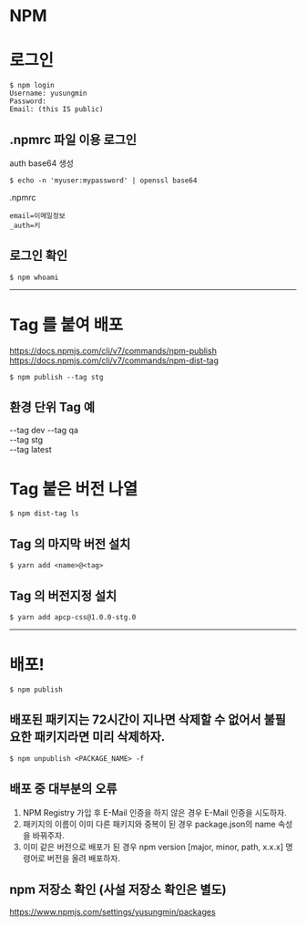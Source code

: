 # NPM

# 로그인
```
$ npm login
Username: yusungmin
Password:
Email: (this IS public) 
```


## .npmrc 파일 이용 로그인
auth base64 생성  
```
$ echo -n 'myuser:mypassword' | openssl base64
```

.npmrc
```
email=이메일정보
_auth=키
```


## 로그인 확인
```
$ npm whoami
```

-----

# Tag 를 붙여 배포
https://docs.npmjs.com/cli/v7/commands/npm-publish  
https://docs.npmjs.com/cli/v7/commands/npm-dist-tag  
```
$ npm publish --tag stg
```


## 환경 단위 Tag 예    
--tag dev 
--tag qa   
--tag stg  
--tag latest  


# Tag 붙은 버전 나열
```
$ npm dist-tag ls
```


## Tag 의 마지막 버전 설치  
```
$ yarn add <name>@<tag>
```


## Tag 의 버전지정 설치
 ```
$ yarn add apcp-css@1.0.0-stg.0
```


-----


# 배포!
```
$ npm publish
```


## 배포된 패키지는 72시간이 지나면 삭제할 수 없어서 불필요한 패키지라면 미리 삭제하자.
```
$ npm unpublish <PACKAGE_NAME> -f
```


## 배포 중 대부분의 오류
1. NPM Registry 가입 후 E-Mail 인증을 하지 않은 경우
E-Mail 인증을 시도하자.
2. 패키지의 이름이 이미 다른 패키지와 중복이 된 경우
package.json의 name 속성을 바꿔주자.
3. 이미 같은 버전으로 배포가 된 경우
npm version [major, minor, path, x.x.x] 명령어로 버전을 올려 배포하자.


## npm 저장소 확인 (사설 저장소 확인은 별도)
https://www.npmjs.com/settings/yusungmin/packages
